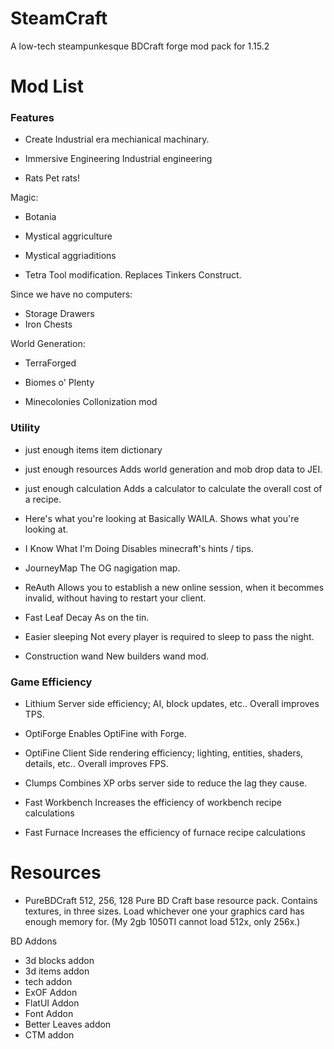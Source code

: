 # SteamCraft

A low-tech steampunkesque BDCraft forge mod pack for 1.15.2


# Mod List

### Features
 - Create
   Industrial era mechianical machinary.
   
- Immersive Engineering
   Industrial engineering 
 
- Rats
  Pet rats!
  
 Magic:
 - Botania
 - Mystical aggriculture
 - Mystical aggriaditions
 
 - Tetra
   Tool modification. Replaces Tinkers Construct.
 
 Since we have no computers:
 - Storage Drawers
 - Iron Chests
 
World Generation:
 - TerraForged
 - Biomes o' Plenty
 
 
 - Minecolonies
   Collonization mod

 
### Utility
 - just enough items
   item dictionary
   
 - just enough resources
   Adds world generation and mob drop data to JEI.
 
 - just enough calculation
   Adds a calculator to calculate the overall cost of a recipe.
 
 - Here's what you're looking at
   Basically WAILA. Shows what you're looking at.
 
 - I Know What I'm Doing
   Disables minecraft's hints / tips.
 
 - JourneyMap
   The OG nagigation map.
   
 - ReAuth
   Allows you to establish a new online session, when it becommes invalid, without having to restart your client.
 
 - Fast Leaf Decay
   As on the tin.
   
 - Easier sleeping
   Not every player is required to sleep to pass the night.
 
 - Construction wand
   New builders wand mod. 


### Game Efficiency
 - Lithium
   Server side efficiency; AI, block updates, etc..
   Overall improves TPS.
   
 - OptiForge
   Enables OptiFine with Forge.
   
 - OptiFine
   Client Side rendering efficiency; lighting, entities, shaders, details, etc..
   Overall improves FPS.
 
 - Clumps 
   Combines XP orbs server side to reduce the lag they cause.
 
 - Fast Workbench
   Increases the efficiency of workbench recipe calculations
 
 - Fast Furnace
   Increases the efficiency of furnace recipe calculations

# Resources
 - PureBDCraft 512, 256, 128
   Pure BD Craft base resource pack.
   Contains textures, in three sizes. Load whichever one your graphics card has enough memory for.
   (My 2gb 1050TI cannot load 512x, only 256x.)
 
 BD Addons
 - 3d blocks addon
 - 3d items addon
 - tech addon
 - ExOF Addon
 - FlatUI Addon
 - Font Addon
 - Better Leaves addon
 - CTM addon
